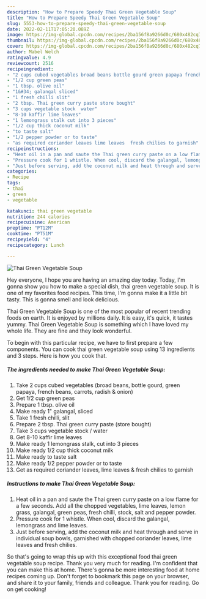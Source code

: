 ```yaml
---
description: "How to Prepare Speedy Thai Green Vegetable Soup"
title: "How to Prepare Speedy Thai Green Vegetable Soup"
slug: 5553-how-to-prepare-speedy-thai-green-vegetable-soup
date: 2022-02-11T17:05:20.089Z
image: https://img-global.cpcdn.com/recipes/2ba156f8a9266d0c/680x482cq70/thai-green-vegetable-soup-recipe-main-photo.jpg
thumbnail: https://img-global.cpcdn.com/recipes/2ba156f8a9266d0c/680x482cq70/thai-green-vegetable-soup-recipe-main-photo.jpg
cover: https://img-global.cpcdn.com/recipes/2ba156f8a9266d0c/680x482cq70/thai-green-vegetable-soup-recipe-main-photo.jpg
author: Mabel Welch
ratingvalue: 4.9
reviewcount: 2516
recipeingredient:
- "2 cups cubed vegetables broad beans bottle gourd green papaya french beans carrots radish  onion"
- "1/2 cup green peas"
- "1 tbsp. olive oil"
- "1&#34; galangal sliced"
- "1 fresh chilli slit"
- "2 tbsp. Thai green curry paste store bought"
- "3 cups vegetable stock  water"
- "8-10 kaffir lime leaves"
- "1 lemongrass stalk cut into 3 pieces"
- "1/2 cup thick coconut milk"
- "to taste salt"
- "1/2 pepper powder or to taste"
- "as required coriander leaves lime leaves  fresh chilies to garnish"
recipeinstructions:
- "Heat oil in a pan and saute the Thai green curry paste on a low flame for a few seconds. Add all the chopped vegetables, lime leaves, lemon grass, galangal, green peas, fresh chilli, stock, salt and pepper powder."
- "Pressure cook for 1 whistle. When cool, discard the galangal, lemongrass and lime leaves."
- "Just before serving, add the coconut milk and heat through and serve in individual soup bowls, garnished with chopped coriander leaves, lime leaves and fresh chilies."
categories:
- Recipe
tags:
- thai
- green
- vegetable

katakunci: thai green vegetable 
nutrition: 244 calories
recipecuisine: American
preptime: "PT12M"
cooktime: "PT51M"
recipeyield: "4"
recipecategory: Lunch

---
```



![Thai Green Vegetable Soup](https://img-global.cpcdn.com/recipes/2ba156f8a9266d0c/680x482cq70/thai-green-vegetable-soup-recipe-main-photo.jpg)

Hey everyone, I hope you are having an amazing day today. Today, I'm gonna show you how to make a special dish, thai green vegetable soup. It is one of my favorites food recipes. This time, I'm gonna make it a little bit tasty. This is gonna smell and look delicious.



Thai Green Vegetable Soup is one of the most popular of recent trending foods on earth. It is enjoyed by millions daily. It is easy, it's quick, it tastes yummy. Thai Green Vegetable Soup is something which I have loved my whole life. They are fine and they look wonderful.


To begin with this particular recipe, we have to first prepare a few components. You can cook thai green vegetable soup using 13 ingredients and 3 steps. Here is how you cook that.

<!--inarticleads1-->

##### The ingredients needed to make Thai Green Vegetable Soup:

1. Take 2 cups cubed vegetables (broad beans, bottle gourd, green papaya, french beans, carrots, radish &amp; onion)
1. Get 1/2 cup green peas
1. Prepare 1 tbsp. olive oil
1. Make ready 1&#34; galangal, sliced
1. Take 1 fresh chilli, slit
1. Prepare 2 tbsp. Thai green curry paste (store bought)
1. Take 3 cups vegetable stock / water
1. Get 8-10 kaffir lime leaves
1. Make ready 1 lemongrass stalk, cut into 3 pieces
1. Make ready 1/2 cup thick coconut milk
1. Make ready to taste salt
1. Make ready 1/2 pepper powder or to taste
1. Get as required coriander leaves, lime leaves &amp; fresh chilies to garnish




<!--inarticleads2-->

##### Instructions to make Thai Green Vegetable Soup:

1. Heat oil in a pan and saute the Thai green curry paste on a low flame for a few seconds. Add all the chopped vegetables, lime leaves, lemon grass, galangal, green peas, fresh chilli, stock, salt and pepper powder.
1. Pressure cook for 1 whistle. When cool, discard the galangal, lemongrass and lime leaves.
1. Just before serving, add the coconut milk and heat through and serve in individual soup bowls, garnished with chopped coriander leaves, lime leaves and fresh chilies.




So that's going to wrap this up with this exceptional food thai green vegetable soup recipe. Thank you very much for reading. I'm confident that you can make this at home. There's gonna be more interesting food at home recipes coming up. Don't forget to bookmark this page on your browser, and share it to your family, friends and colleague. Thank you for reading. Go on get cooking!
